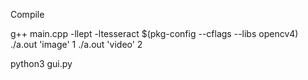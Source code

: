 Compile

g++ main.cpp -llept -ltesseract $(pkg-config --cflags --libs opencv4)
./a.out 'image' 1
./a.out 'video' 2

python3 gui.py
